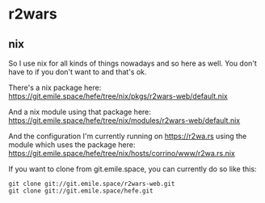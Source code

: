 # r2wars

## nix

So I use nix for all kinds of things nowadays and so here as well.
You don't have to if you don't want to and that's ok.

There's a nix package here:
https://git.emile.space/hefe/tree/nix/pkgs/r2wars-web/default.nix

And a nix module using that package here:
https://git.emile.space/hefe/tree/nix/modules/r2wars-web/default.nix

And the configuration I'm currently running on https://r2wa.rs using the module which uses the package here:
https://git.emile.space/hefe/tree/nix/hosts/corrino/www/r2wa.rs.nix

If you want to clone from git.emile.space, you can currently do so like this:

```
git clone git://git.emile.space/r2wars-web.git
git clone git://git.emile.space/hefe.git
```
